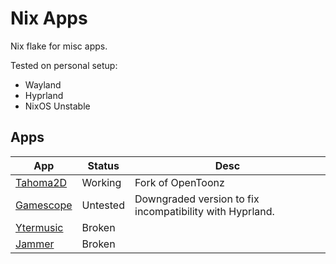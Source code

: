 # Nix Apps

Nix flake for misc apps.

Tested on personal setup:
* Wayland
* Hyprland
* NixOS Unstable

## Apps

| App | Status | Desc |
| --- | --- | --- |
| [Tahoma2D](https://github.com/tahoma2d/tahoma2d) | Working | Fork of OpenToonz |
| [Gamescope](https://github.com/ValveSoftware/gamescope) | Untested | Downgraded version to fix incompatibility with Hyprland. |
| [Ytermusic](https://github.com/ccgauche/ytermusic) | Broken |  |
| [Jammer](https://github.com/jooapa/jammer) | Broken |  |
